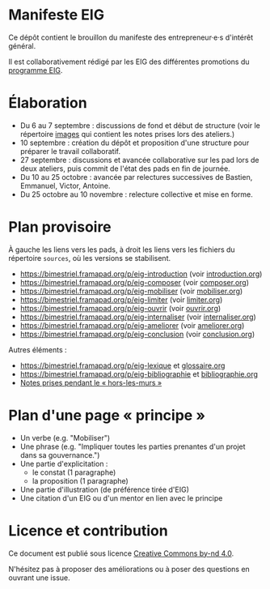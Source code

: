 # Manifeste EIG

Ce dépôt contient le brouillon du manifeste des entrepreneur·e·s
d'intérêt général.

Il est collaborativement rédigé par les EIG des différentes promotions
du [programme EIG](https://entrepreneur-interet-general.etalab.gouv.fr).

# Élaboration

- Du 6 au 7 septembre : discussions de fond et début de structure
  (voir le répertoire
  [images](https://github.com/bzg/manifeste-eig/tree/master/images)
  qui contient les notes prises lors des ateliers.)
- 10 septembre : création du dépôt et proposition d'une structure pour
  préparer le travail collaboratif.
- 27 septembre : discussions et avancée collaborative sur les pad lors
  de deux ateliers, puis commit de l'état des pads en fin de journée.
- Du 10 au 25 octobre : avancée par relectures successives de Bastien,
  Emmanuel, Victor, Antoine.
- Du 25 octobre au 10 novembre : relecture collective et mise en
  forme.

# Plan provisoire

À gauche les liens vers les pads, à droit les liens vers les fichiers
du répertoire `sources`, où les versions se stabilisent.

- https://bimestriel.framapad.org/p/eig-introduction (voir [introduction.org](sources/introduction.org))
- https://bimestriel.framapad.org/p/eig-composer (voir [composer.org](sources/composer.org))
- https://bimestriel.framapad.org/p/eig-mobiliser (voir [mobiliser.org](sources/mobiliser.org))
- https://bimestriel.framapad.org/p/eig-limiter (voir [limiter.org](sources/limiter.org))
- https://bimestriel.framapad.org/p/eig-ouvrir (voir [ouvrir.org](sources/ouvrir.org))
- https://bimestriel.framapad.org/p/eig-internaliser (voir [internaliser.org](sources/internaliser.org))
- https://bimestriel.framapad.org/p/eig-ameliorer (voir [ameliorer.org](sources/ameliorer.org))
- https://bimestriel.framapad.org/p/eig-conclusion (voir [conclusion.org](sources/conclusion.org))

Autres éléments :

- https://bimestriel.framapad.org/p/eig-lexique et [glossaire.org](https://github.com/entrepreneur-interet-general/eig-link/blob/master/glossaire.org)
- https://bimestriel.framapad.org/p/eig-bibliographie et [bibliographie.org](sources/bibliographie.org)
- [Notes prises pendant le « hors-les-murs »](https://semestriel.framapad.org/p/eig-hors-les-murs-2018)

# Plan d'une page « principe »

- Un verbe (e.g. "Mobiliser")
- Une phrase (e.g. "Impliquer toutes les parties prenantes d'un projet
  dans sa gouvernance.")
- Une partie d'explicitation :
  - le constat (1 paragraphe)
  - la proposition (1 paragraphe)
- Une partie d'illustration (de préférence tirée d'EIG)
- Une citation d'un EIG ou d'un mentor en lien avec le principe

# Licence et contribution

Ce document est publié sous licence [Creative Commons by-nd
4.0](https://creativecommons.org/licenses/by-nd/2.0/fr/).

N'hésitez pas à proposer des améliorations ou à poser des questions en
ouvrant une issue.
